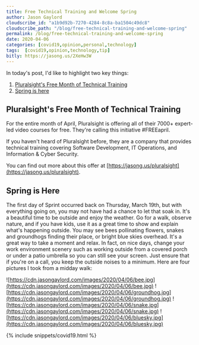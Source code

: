 ```yaml
---
title: Free Technical Training and Welcome Spring
author: Jason Gaylord
cloudscribe_id: "a1b9d92b-7270-4284-8c8a-ba1504c49dc8"
cloudscribe_path: "/blog/free-technical-training-and-welcome-spring"
permalink: /blog/free-technical-training-and-welcome-spring
date: 2020-04-06
categories: [covid19,opinion,personal,technology]
tags:  [covid19,opinion,technology,tip]
bitly: https://jasong.us/2XeHw3W
---
```


In today's post, I'd like to highlight two key things:

1.  [Pluralsight's Free Month of Technical Training](#pluralsight's-free-month-of-technical-training)
2.  [Spring is here](#spring-is-here)

## Pluralsight's Free Month of Technical Training
For the entire month of April, Pluralsight is offering all of their 7000+ expert-led video courses for free. They're calling this initiative #FREEapril. 

If you haven't heard of Pluralsight before, they are a company that provides technical training covering Software Development, IT Operations, and Information & Cyber Security. 

You can find out more about this offer at [https://jasong.us/pluralsight](https://jasong.us/pluralsight). 

## Spring is Here
The first day of Sprint occurred back on Thursday, March 19th, but with everything going on, you may not have had a chance to let that soak in. It's a beautiful time to be outside and enjoy the weather. Go for a walk, observe nature, and if you have kids, use it as a great time to show and explain what's happening outside. You may see bees pollinating flowers, snakes and groundhogs finding their place, or bright blue skies overhead. It's a great way to take a moment and relax. In fact, on nice days, change your work environment scenery such as working outside from a covered porch or under a patio umbrella so you can still see your screen. Just ensure that if you're on a call, you keep the outside noises to a minimum. Here are four pictures I took from a midday walk:

![https://cdn.jasongaylord.com/images/2020/04/06/bee.jpg](https://cdn.jasongaylord.com/images/2020/04/06/bee.jpg)
![https://cdn.jasongaylord.com/images/2020/04/06/groundhog.jpg](https://cdn.jasongaylord.com/images/2020/04/06/groundhog.jpg)
![https://cdn.jasongaylord.com/images/2020/04/06/snake.jpg](https://cdn.jasongaylord.com/images/2020/04/06/snake.jpg)
![https://cdn.jasongaylord.com/images/2020/04/06/bluesky.jpg](https://cdn.jasongaylord.com/images/2020/04/06/bluesky.jpg)

{% include snippets/covid19.html %}